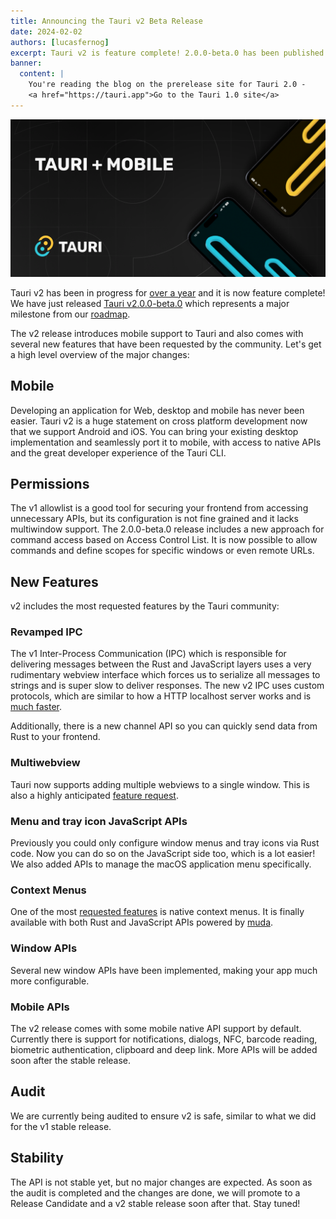 ```yaml
---
title: Announcing the Tauri v2 Beta Release
date: 2024-02-02
authors: [lucasfernog]
excerpt: Tauri v2 is feature complete! 2.0.0-beta.0 has been published.
banner:
  content: |
    You're reading the blog on the prerelease site for Tauri 2.0 -
    <a href="https://tauri.app">Go to the Tauri 1.0 site</a>
---
```


![Hero Image](./tauri_2_0_0_alpha_0/header.png)

Tauri v2 has been in progress for [over a year](/blog/tauri-mobile-alpha) and it is now feature complete! We have just released [Tauri v2.0.0-beta.0](https://github.com/tauri-apps/tauri/releases/tag/tauri-v2.0.0-beta.0) which represents a major milestone from our [roadmap](/blog/roadmap-to-tauri-2-0#beta).

The v2 release introduces mobile support to Tauri and also comes with several new features that have been requested by the community. Let's get a high level overview of the major changes:

## Mobile

Developing an application for Web, desktop and mobile has never been easier. Tauri v2 is a huge statement on cross platform development now that we support Android and iOS. You can bring your existing desktop implementation and seamlessly port it to mobile, with access to native APIs and the great developer experience of the Tauri CLI.

## Permissions

The v1 allowlist is a good tool for securing your frontend from accessing unnecessary APIs, but its configuration is not fine grained and it lacks multiwindow support. The 2.0.0-beta.0 release includes a new approach for command access based on Access Control List. It is now possible to allow commands and define scopes for specific windows or even remote URLs.

## New Features

v2 includes the most requested features by the Tauri community:

### Revamped IPC

The v1 Inter-Process Communication (IPC) which is responsible for delivering messages between the Rust and JavaScript layers uses a very rudimentary webview interface which forces us to serialize all messages to strings and is super slow to deliver responses. The new v2 IPC uses custom protocols, which are similar to how a HTTP localhost server works and is [much faster](https://github.com/tauri-apps/tauri/pull/7170#issuecomment-1583279023).

Additionally, there is a new channel API so you can quickly send data from Rust to your frontend.

### Multiwebview

Tauri now supports adding multiple webviews to a single window. This is also a highly anticipated [feature request](https://github.com/tauri-apps/tauri/issues/2709).

### Menu and tray icon JavaScript APIs

Previously you could only configure window menus and tray icons via Rust code. Now you can do so on the JavaScript side too, which is a lot easier! We also added APIs to manage the macOS application menu specifically.

### Context Menus

One of the most [requested features](https://github.com/tauri-apps/tauri/issues/4338) is native context menus. It is finally available with both Rust and JavaScript APIs powered by [muda](https://github.com/tauri-apps/muda).

### Window APIs

Several new window APIs have been implemented, making your app much more configurable.

### Mobile APIs

The v2 release comes with some mobile native API support by default. Currently there is support for notifications, dialogs, NFC, barcode reading, biometric authentication, clipboard and deep link. More APIs will be added soon after the stable release.

## Audit

We are currently being audited to ensure v2 is safe, similar to what we did for the v1 stable release.

## Stability

The API is not stable yet, but no major changes are expected. As soon as the audit is completed and the changes are done, we will promote to a Release Candidate and a v2 stable release soon after that. Stay tuned!
